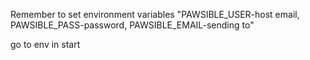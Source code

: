 Remember to set environment variables "PAWSIBLE_USER-host email, PAWSIBLE_PASS-password, PAWSIBLE_EMAIL-sending to"

go to env in start


